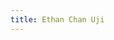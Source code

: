 ```yaml
---
title: Ethan Chan Uji
---
```


<script src="../_scripts/orgchart.js"></script>


<script>
    var chart = new OrgChart(document.getElementById("tree"), {
        nodeBinding: {
            field_0: "name"
        },
        nodes: [
            { id: 1, name: "Amber McKenzie" },
            { id: 2, pid: 1, name: "Ava Field" },
            { id: 3, pid: 1, name: "Peter Stevens" }  
        ]
    });
</script> 
 